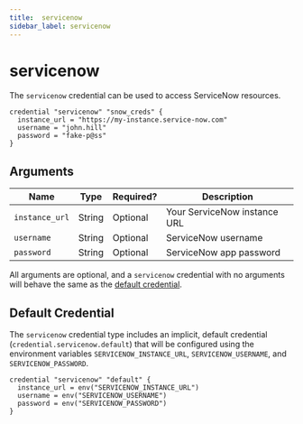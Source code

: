 ```yaml
---
title:  servicenow
sidebar_label: servicenow
---
```


# servicenow

The `servicenow` credential can be used to access ServiceNow resources.

```hcl
credential "servicenow" "snow_creds" {
  instance_url = "https://my-instance.service-now.com"
  username = "john.hill"
  password = "fake-p@ss"
}
```

## Arguments

| Name            | Type    | Required?| Description
|-----------------|---------|----------|-------------------
| `instance_url`  |  String | Optional | Your ServiceNow instance URL
| `username`      |  String | Optional | ServiceNow username
| `password`      |  String | Optional | ServiceNow app password

All arguments are optional, and a `servicenow` credential with no arguments will behave the same as the [default credential](#default-credential).

## Default Credential

The `servicenow` credential type includes an implicit, default credential (`credential.servicenow.default`) that will be configured using the environment variables `SERVICENOW_INSTANCE_URL`, `SERVICENOW_USERNAME`, and `SERVICENOW_PASSWORD`.

```hcl
credential "servicenow" "default" {
  instance_url = env("SERVICENOW_INSTANCE_URL")
  username = env("SERVICENOW_USERNAME")
  password = env("SERVICENOW_PASSWORD")
}
```
